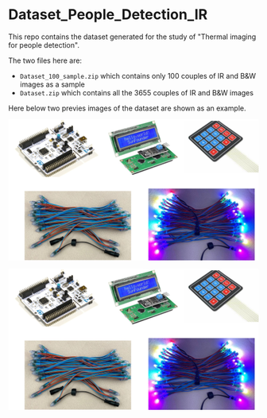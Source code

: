 # Dataset_People_Detection_IR

This repo contains the dataset generated for the study of "Thermal imaging for people detection".

The two files here are:

- `Dataset_100_sample.zip`	which contains only 100 couples of IR and B&W images as a sample
- `Dataset.zip`    which contains all the 3655 couples of IR and B&W images

Here below two previes images of the dataset are shown as an example.

![name-of-you-image](https://github.com/AlessandroAvi/Moonboard_LED_DIY/blob/main/Img/material.png)



![name-of-you-image](https://github.com/AlessandroAvi/Moonboard_LED_DIY/blob/main/Img/material.png)

